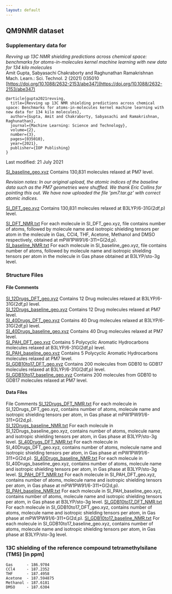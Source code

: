 ```yaml
---
layout: default
---
```


## QM9NMR dataset

 
### Supplementary data for

_Revving up 13C NMR shielding predictions across chemical space: benchmarks for atoms-in-molecules kernel machine learning with new data for 134 kilo molecules_  
Amit Gupta, Sabyasachi Chakraborty and Raghunathan Ramakrishnan     
Mach. Learn.: Sci. Technol. 2 (2021) 035010     
[https://doi.org/10.1088/2632-2153/abe347](https://doi.org/10.1088/2632-2153/abe347)

```
@article{gupta2021revving,
  title={Revving up 13C NMR shielding predictions across chemical space: Benchmarks for atoms-in-molecules kernel machine learning with new data for 134 kilo molecules},
  author={Gupta, Amit and Chakraborty, Sabyasachi and Ramakrishnan, Raghunathan},
  journal={Machine Learning: Science and Technology},
  volume={2},
  number={3},
  pages={035010},
  year={2021},
  publisher={IOP Publishing}
}
```

Last modified: 21 July 2021

[SI_baseline_geo.xyz](SI_baseline_geo.xyz) Contains 130,831 molecules relaxed at PM7 level.   


_Revision notes: In our original upload, the atomic indices of the baseline data such as the PM7 geometries were shuffled. We thank Eric Collins for pointing this out. We have now uploaded the file 'pm7.tar.gz' with correct atomic indices._

[SI_DFT_geo.xyz](SI_DFT_geo.xyz) Contains 130,831 molecules relaxed at B3LYP/6-31G(2df,p) level.

[SI_DFT_NMR.txt](SI_DFT_NMR.txt) For each molecule in SI_DFT_geo.xyz, file contains number of atoms, followed by molecule name and isotropic shielding tensors per atom in the molecule in Gas, CCl4, THF, Acetone, Methanol and DMSO respectively, obtained at mPW1PW91/6-311+G(2d,p).   
[SI_baseline_NMR.txt](SI_baseline_NMR.txt) For each molecule in SI_baseline_geo.xyz, file contains number of atoms, followed by molecule name and isotropic shielding tensors per atom in the molecule in Gas phase obtained at B3LYP/sto-3g level.

### Structure Files
#### File	Comments
[SI_12Drugs_DFT_geo.xyz](SI_12Drugs_DFT_geo.xyz)	Contains 12 Drug molecules relaxed at B3LYP/6-31G(2df,p) level.   
[SI_12Drugs_baseline_geo.xyz](SI_12Drugs_baseline_geo.xyz)	Contains 12 Drug molecules relaxed at PM7 level.    
[SI_40Drugs_DFT_geo.xyz](SI_40Drugs_DFT_geo.xyz)	Contains 40 Drug molecules relaxed at B3LYP/6-31G(2df,p) level.    
[SI_40Drugs_baseline_geo.xyz](SI_40Drugs_baseline_geo.xyz)	Contains 40 Drug molecules relaxed at PM7 level.     
[SI_PAH_DFT_geo.xyz](SI_PAH_DFT_geo.xyz)	Contains 5 Polycyclic Aromatic Hydrocarbons molecules relaxed at B3LYP/6-31G(2df,p) level.    
[SI_PAH_baseline_geo.xyz](SI_PAH_baseline_geo.xyz)	Contains 5 Polycyclic Aromatic Hydrocarbons molecules relaxed at PM7 level.    
[SI_GDB10to17_DFT_geo.xyz](SI_GDB10to17_DFT_geo.xyz)	Contains 200 molecules from GDB10 to GDB17 molecules relaxed at B3LYP/6-31G(2df,p) level.     
[SI_GDB10to17_baseline_geo.xyz](SI_GDB10to17_baseline_geo.xyz)	Contains 200 molecules from GDB10 to GDB17 molecules relaxed at PM7 level.     

#### Data Files
File	Comments
[SI_12Drugs_DFT_NMR.txt](SI_12Drugs_DFT_NMR.txt)	For each molecule in SI_12Drugs_DFT_geo.xyz, contains number of atoms, molecule name and isotropic shielding tensors per atom, in Gas phase at mPW1PW91/6-311+G(2d,p).      
[SI_12Drugs_baseline_NMR.txt](SI_12Drugs_baseline_NMR.txt)	For each molecule in SI_12Drugs_baseline_geo.xyz, contains number of atoms, molecule name and isotropic shielding tensors per atom, in Gas phase at B3LYP/sto-3g level.
[SI_40Drugs_DFT_NMR.txt](SI_40Drugs_DFT_NMR.txt)	For each molecule in SI_40Drugs_DFT_geo.xyz, contains number of atoms, molecule name and isotropic shielding tensors per atom, in Gas phase at mPW1PW91/6-311+G(2d,p).
[SI_40Drugs_baseline_NMR.txt](SI_40Drugs_baseline_NMR.txt)	For each molecule in SI_40Drugs_baseline_geo.xyz, contains number of atoms, molecule name and isotropic shielding tensors per atom, in Gas phase at B3LYP/sto-3g level.
[SI_PAH_DFT_NMR.txt](SI_PAH_DFT_NMR.txt)	For each molecule in SI_PAH_DFT_geo.xyz, contains number of atoms, molecule name and isotropic shielding tensors per atom, in Gas phase at mPW1PW91/6-311+G(2d,p).
[SI_PAH_baseline_NMR.txt](SI_PAH_baseline_NMR.txt)	For each molecule in SI_PAH_baseline_geo.xyz, contains number of atoms, molecule name and isotropic shielding tensors per atom, in Gas phase at B3LYP/sto-3g level.
[SI_GDB10to17_DFT_NMR.txt](SI_GDB10to17_DFT_NMR.txt)	For each molecule in SI_GDB10to17_DFT_geo.xyz, contains number of atoms, molecule name and isotropic shielding tensors per atom, in Gas phase at mPW1PW91/6-311+G(2d,p).
[SI_GDB10to17_baseline_NMR.txt](SI_GDB10to17_baseline_NMR.txt)	For each molecule in SI_GDB10to17_baseline_geo.xyz, contains number of atoms, molecule name and isotropic shielding tensors per atom, in Gas phase at B3LYP/sto-3g level.

### 13C shielding of the reference compound tetramethylsilane (TMS) [in ppm]
```
Gas      - 186.9704
CCl4     - 187.2352
THF      - 187.4958
Acetone  - 187.594875
Methanol - 187.6181
DMSO     - 187.6304
```


